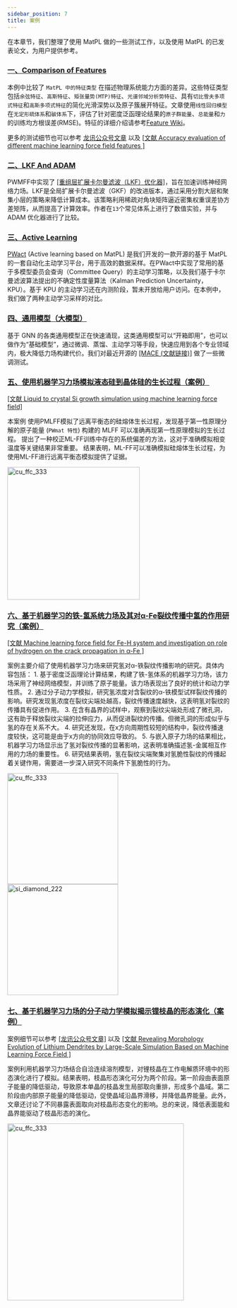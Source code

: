 ```yaml
---
sidebar_position: 7
title: 案例
---
```


在本章节，我们整理了使用 MatPL 做的一些测试工作，以及使用 MatPL 的已发表论文，为用户提供参考。

### [一、Comparison of Features ](./features.md)

本例中比较了 `MatPL 中的特征类型` 在描述物理系统能力方面的差异。这些特征类型包括`余弦特征`、`高斯特征`、`矩张量势(MTP)特征`、`光谱邻域分析势特征`、具有`切比雪夫多项式特征`和`高斯多项式特征`的简化光滑深势以及原子簇展开特征。文章使用`线性回归模型` 在`无定形硫体系`和`碳体系`下，评估了针对密度泛函理论结果的`原子群能量`、`总能量`和`力`的训练均方根误差(RMSE)。特征的详细介绍请参考[Feature Wiki](../models/nn/README.md)。

更多的测试细节也可以参考 [龙讯公众号文章](https://mp.weixin.qq.com/s/JjkivADrvUdOE_C9qCuA9g) 以及 [[文献 Accuracy evaluation of different machine learning force field features ]](https://iopscience.iop.org/article/10.1088/1367-2630/acf2bb)

### [二、LKF And ADAM](./LKF%20vs%20Adam.md)

PWMFF中实现了 [[重组层扩展卡尔曼滤波（LKF）优化器]](https://arxiv.org/abs/2212.06989)，旨在加速训练神经网络力场。LKF是全局扩展卡尔曼滤波（GKF）的改进版本，通过采用分割大层和聚集小层的策略来降低计算成本。该策略利用稀疏对角块矩阵逼近密集权重误差协方差矩阵，从而提高了计算效率。作者在`13`个常见体系上进行了数值实验，并与 ADAM 优化器进行了比较。
<!-- 实验结果表明，LKF 相对于 ADAM `收敛更快且精度稍高`。此外，作者还从理论上证明了权值的更新是收敛的，从而克服了梯度爆炸问题。总体而言，LKF对权值初始化不敏感，对神经网络力场的训练具有较好的效果。 -->

### [三、Active Learning](./Active%20Learning.md)
[PWact](../pwact/README.md) (Active learning based on MatPL) 是我们开发的一款开源的基于 MatPL 的一套自动化主动学习平台，用于高效的数据采样。在PWact中实现了常用的基于多模型委员会查询（Committee Query）的主动学习策略，以及我们基于卡尔曼滤波算法提出的不确定性度量算法（Kalman Prediction Uncertainty， KPU）。基于 KPU 的主动学习还在内测阶段，暂未开放给用户访问。在本例中，我们做了两种主动学习采样的对比。


### [四、通用模型（大模型）](./GNN.md)
基于 GNN 的各类通用模型正在快速涌现，这类通用模型可以“开箱即用”，也可以做作为“基础模型”，通过微调、蒸馏、主动学习等手段，快速应用到各个专业领域内，极大降低力场构建代价。我们对最近开源的 [[MACE (文献链接)]](https://arxiv.org/abs/2401.00096) 做了一些微调测试。


### [五、使用机器学习力场模拟液态硅到晶体硅的生长过程（案例）](./Si.md)
 [[文献 Liquid to crystal Si growth simulation using machine learning force field]](https://pubs.aip.org/aip/jcp/article/153/7/074501/1064762/Liquid-to-crystal-Si-growth-simulation-using)

本案例 使用PMLFF模拟了远离平衡态的硅熔体生长过程，发现基于第一性原理分解的原子能量 (`PWmat 特性`) 构建的 MLFF 可以准确再现第一性原理模拟的生长过程。
提出了一种校正ML-FF训练中存在的系统偏差的方法，这对于准确模拟相变温度等关键结果非常重要。
结果表明，ML-FF可以准确模拟硅熔体生长过程，为使用ML-FF进行远离平衡态模拟提供了证据。


<div>
  <div style={{ display: 'inline-block', marginRight: '10px' }}>
    <img src={require("./pictures/si.gif").default} alt="cu_ffc_333" width="300" />
  </div>
</div>

### [六、基于机器学习的铁-氢系统力场及其对α-Fe裂纹传播中氢的作用研究（案例）](./Fe.md)
[[文献 Machine learning force field for Fe-H system and investigation on role of hydrogen on the crack propagation in α-Fe ]](https://www.osti.gov/pages/biblio/1882447-machine-learning-force-field-fe-system-investigation-role-hydrogen-crack-propagation-fe)

案例主要介绍了使用机器学习力场来研究氢对α-铁裂纹传播影响的研究。具体内容包括： 1. 基于密度泛函理论计算结果，构建了铁-氢体系的机器学习力场，该力场采用了神经网络模型，并训练了原子能量。该力场表现出了良好的统计和动力学性质。 2. 通过分子动力学模拟，研究氢浓度对含裂纹的α-铁模型试样裂纹传播的影响。研究发现氢浓度在裂纹尖端处越高，裂纹传播速度越快，这表明氢对裂纹的传播具有促进作用。 3. 在含有晶界的试样中，观察到裂纹尖端处形成了微孔洞，这有助于释放裂纹尖端的拉伸应力，从而促进裂纹的传播。但微孔洞的形成似乎与氢的存在关系不大。 4. 研究还发现，在x方向周期性较短的结构中，裂纹传播速度较快，这可能是由于x方向的协同效应导致的。 5. 与嵌入原子力场的结果相比，机器学习力场显示出了氢对裂纹传播的显著影响，这表明准确描述氢-金属相互作用的力场的重要性。 6. 研究结果表明，氢在裂纹尖端聚集对氢脆性裂纹的传播起着关键作用，需要进一步深入研究不同条件下氢脆性的行为。

<!-- 案例细节可以参考 [龙讯公众号文章](https://mp.weixin.qq.com/s/WdxQCJ0fMVAL7cjw-g5x-g) 以及 [文献 Revealing Morphology Evolution of Lithium Dendrites by Large-Scale Simulation Based on Machine Learning Force Field](https://onlinelibrary.wiley.com/doi/abs/10.1002/aenm.202202892) -->

<div>
  <div style={{ display: 'inline-block', marginRight: '10px' }}>
    <img src={require("./pictures/fe1.gif").default} alt="cu_ffc_333" width="251" />
  </div>
  <div style={{ display: 'inline-block', marginRight: '10px' }}>
    <img src={require("./pictures/fe2.gif").default} alt="si_diamond_222" width="251" />
  </div>
</div>

### [七、基于机器学习力场的分子动力学模拟揭示锂枝晶的形态演化（案例）](./Li.md)

案例细节可以参考 [[龙讯公众号文章]](https://mp.weixin.qq.com/s/kapzIrPvL2AcGTUzdHgglg) 以及 [[文献 Revealing Morphology Evolution of Lithium Dendrites by Large-Scale Simulation Based on Machine Learning Force Field ]](https://iopscience.iop.org/article/10.1088/1367-2630/acf2bb)

案例利用机器学习力场结合自洽连续溶剂模型，对锂枝晶在工作电解质环境中的形态演化进行了模拟。结果表明，枝晶形态演化可分为两个阶段。第一阶段由表面原子能量的降低驱动，导致原本单晶的枝晶发生局部取向重排，形成多个晶域。第二阶段由内部原子能量的降低驱动，促使晶域沿晶界滑移，并降低晶界能量。此外，文章还讨论了不同暴露表面取向对枝晶形态变化的影响。总的来说，降低表面能和晶界能驱动了枝晶形态的演化。


<div>
  <div style={{ display: 'inline-block', marginRight: '10px' }}>
    <img src={require("./pictures/li.gif").default} alt="cu_ffc_333" width="400" />
  </div>
</div>

<!-- #### GNN


#### NEP -->




